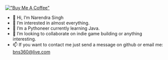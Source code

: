 [!["Buy Me A Coffee"](https://www.buymeacoffee.com/assets/img/custom_images/orange_img.png)](buymeacoffee.com/?via=bns360V)

- 👋 Hi, I’m Narendra Singh
- 👀 I’m interested in almost everything.
- 🌱 I’m a Pythoneer currently learning Java.
- 💞️ I’m looking to collaborate on indie game building or anything interesting.
- 📫 If you want to contact me just send a message on github or email me: bns360@live.com

<!---
Spartanlasergun/Spartanlasergun is a ✨ special ✨ repository because its `README.md` (this file) appears on your GitHub profile.
You can click the Preview link to take a look at your changes.
--->
